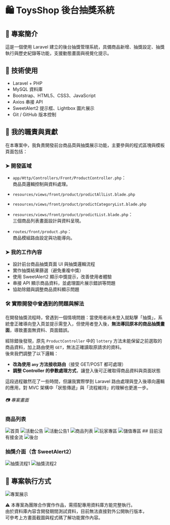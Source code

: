 # 🛍 ToysShop 後台抽獎系統

## 📌 專案簡介

這是一個使用 Laravel 建立的後台抽獎管理系統，具備商品新增、抽獎設定、抽獎執行與歷史紀錄等功能，支援動態畫面與視覺化提示。

## 🔧 技術使用

-   Laravel + PHP
-   MySQL 資料庫
-   Bootstrap、HTML5、CSS3、JavaScript
-   Axios 串接 API
-   SweetAlert2 提示框、Lightbox 圖片展示
-   Git / GitHub 版本控制

## 🧩 我的職責與貢獻

在本專案中，我負責開發前台商品頁與抽獎展示功能，主要參與的程式區塊與模板頁面包括：

### ➤ 開發區域

-   `app/Http/Controllers/Front/ProductController.php`：  
    商品頁邏輯控制與資料處理。

-   `resources/views/front/product/prodictAllList.blade.php`
-   `resources/views/front/product/prodictCategoryList.blade.php`
-   `resources/views/front/product/prodictList.blade.php`：  
    三個商品列表畫面設計與資料呈現。

-   `routes/front/product.php`：  
    商品模組路由設定與功能導向。

### ➤ 我的工作內容

-   設計前台商品抽獎頁面 UI 與抽獎邏輯流程
-   實作抽獎結果篩選（避免重複中獎）
-   使用 SweetAlert2 顯示中獎提示，改善使用者體驗
-   串接 API 顯示商品資料，並處理圖片展示錯誤等問題
-   協助除錯與調整商品資料顯示問題

### 🛠 實際開發中曾遇到的問題與解法

在開發抽獎流程時，曾遇到一個情境問題：當使用者尚未登入就點擊「抽獎」，系統會正確導向登入頁並提示需登入，但使用者登入後，**無法導回原本的商品抽獎畫面**，導致畫面無資料、頁面錯誤。

經除錯後發現，原先 `ProductController` 中的 `lottery` 方法未能保留之前選取的商品資料，加上路由使用 `GET`，無法正確讀取原請求的資料。  
後來我們調整了以下邏輯：

-   **改為使用 `any` 方法接收路由**（接受 GET/POST 都可處理）
-   **調整 Controller 的參數處理方式**，讓登入後可正確取得商品資料與頁面狀態

這段過程雖然花了一些時間，但讓我實際學到 Laravel 路由處理與登入後導向邏輯的應用，對 MVC 架構中「狀態傳遞」與「流程維持」的理解也更進一步。

###### 📷 專案畫面

### 商品列表

![首頁](screenshots/index.png)
![活動公告](screenshots/Notice.png)
![活動公告1](screenshots/Notice1.png)
![商品列表](screenshots/product-list0.png)
![玩家專區](screenshots/Player.png)
![儲值專區](screenshots/Player1.png) ## 目前沒有接金流
![後台](screenshots/Admin.png)

### 抽獎介面（含 SweetAlert2）

![抽獎流程1](screenshots/productlottery1.png)
![抽獎流程2](screenshots/productlottery2.png)

## 🚀 專案執行方式

![專案展示](screenshots/ToyShop.gif)

⚠️ 本專案為團隊合作實作作品，需搭配專用資料庫方能完整執行。  
由於資料庫內容含開發期間測試資料，目前無法直接對外公開執行版本，  
可參考上方畫面截圖與程式碼了解功能實作內容。
